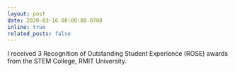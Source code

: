 ```yaml
---
layout: post
date: 2020-03-16 00:00:00-0700
inline: true
related_posts: false
---
```


I received 3 Recognition of Outstanding Student Experience (ROSE) awards from the STEM College, RMIT University.